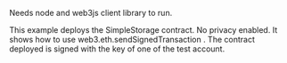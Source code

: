 Needs node and web3js client library to run.

This example deploys the SimpleStorage contract. No privacy enabled.
It shows how to use web3.eth.sendSignedTransaction . The contract deployed is signed with the key of one of the test account.